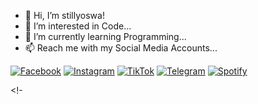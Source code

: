 - 👋 Hi, I’m stillyoswa!
- 👀 I’m interested in Code...
- 🌱 I’m currently learning Programming...
- 📫 Reach me with my Social Media Accounts...

[![Facebook](https://img.shields.io/badge/Facebook-1877F2?style=for-the-badge&logo=facebook&logoColor=white)](https://www.facebook.com/stillyoswa)
[![Instagram](https://img.shields.io/badge/Instagram-E4405F?style=for-the-badge&logo=instagram&logoColor=white)](https://www.instagram.com/stillyoswa)
[![TikTok](https://img.shields.io/badge/TikTok-000000?style=for-the-badge&logo=tiktok&logoColor=white)](https://www.tiktok.com/@stillyoswa)
[![Telegram](https://img.shields.io/badge/Telegram-26A5E4?style=for-the-badge&logo=telegram&logoColor=white)](https://t.me/@fnskye)
[![Spotify](https://img.shields.io/badge/Spotify-1ED760?style=for-the-badge&logo=spotify&logoColor=white)](https://open.spotify.com/user/esutt0riwhdoqvxxix60cwctk?si=33561103801447f7)

<!-

